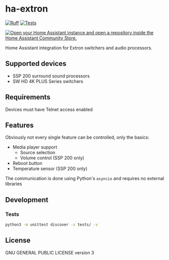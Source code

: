 # ha-extron

[![Ruff](https://github.com/NitorCreations/ha-extron/actions/workflows/ruff.yaml/badge.svg)](https://github.com/NitorCreations/ha-extron/actions/workflows/ruff.yaml)
[![Tests](https://github.com/NitorCreations/ha-extron/actions/workflows/unittest.yaml/badge.svg)](https://github.com/NitorCreations/ha-extron/actions/workflows/unittest.yaml)

[![Open your Home Assistant instance and open a repository inside the Home Assistant Community Store.](https://my.home-assistant.io/badges/hacs_repository.svg)](https://my.home-assistant.io/redirect/hacs_repository/?owner=NitorCreations&repository=https%3A%2F%2Fgithub.com%2FNitorCreations%2Fha-extron)

Home Assistant integration for Extron switchers and audio processors.

## Supported devices

* SSP 200 surround sound processors
* SW HD 4K PLUS Series switchers

## Requirements

Devices must have Telnet access enabled

## Features

Obviously not every single feature can be controlled, only the basics:

* Media player support
  * Source selection
  * Volume control (SSP 200 only)
* Reboot button
* Temperature sensor (SSP 200 only)

The communication is done using Python's `asyncio` and requires no external libraries

## Development

### Tests

```bash
python3 -m unittest discover -s tests/ -v
```

## License

GNU GENERAL PUBLIC LICENSE version 3
